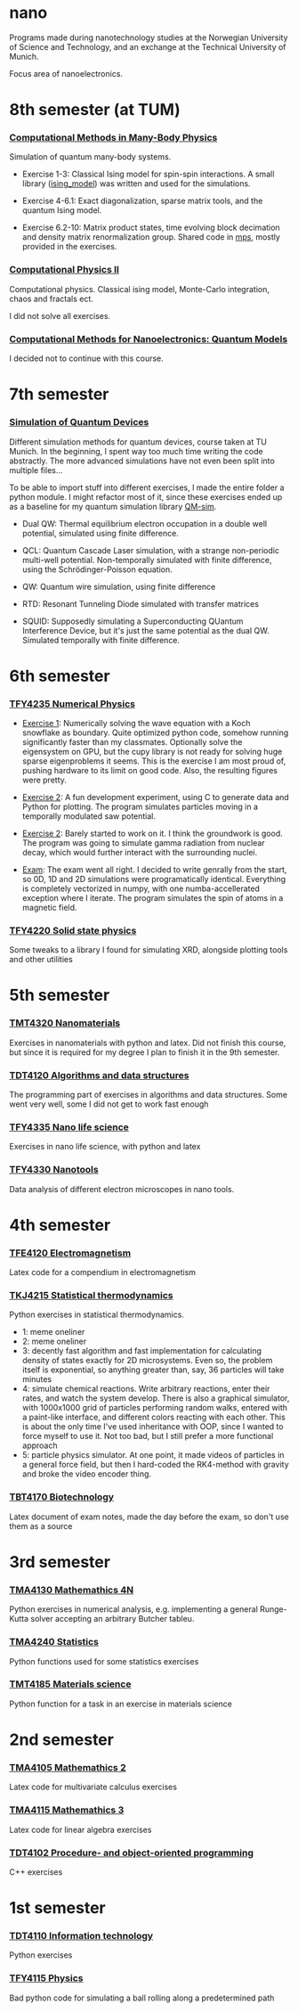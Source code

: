 # nano
Programs made during nanotechnology studies at the Norwegian University of Science and Technology, and an exchange at the Technical University of Munich.

Focus area of nanoelectronics.
# 8th semester (at TUM)

### [Computational Methods in Many-Body Physics](year_4/TUM_manybody_physics/)

Simulation of quantum many-body systems.

- Exercise 1-3: Classical Ising model for spin-spin interactions. A small library ([ising_model](year_4/TUM_manybody_physics/ising_model/)) was written and used for the simulations.

- Exercise 4-6.1: Exact diagonalization, sparse matrix tools, and the quantum Ising model.

- Exercise 6.2-10: Matrix product states, time evolving block decimation and density matrix renormalization group. Shared code in [mps](year_4/TUM_manybody_physics/mps/), mostly provided in the exercises.

### [Computational Physics II](year_4/TUM_computational_physics_2/)

Computational physics. Classical ising model, Monte-Carlo integration, chaos and fractals ect. 

I did not solve all exercises.

### [Computational Methods for Nanoelectronics: Quantum Models](year_4/TUM_quantum_nano_sim/)

I decided not to continue with this course.

# 7th semester

### [Simulation of Quantum Devices](year_4/TUM_quantum_sim/)

Different simulation methods for quantum devices, course taken at TU Munich.
In the beginning, I spent way too much time writing the code abstractly. The more advanced simulations have not even been split into multiple files...

To be able to import stuff into different exercises, I made the entire folder a python module. I might refactor most of it, since these exercises ended up as a baseline for my quantum simulation library [QM-sim](https://pypi.org/project/qm-sim/).

- Dual QW: Thermal equilibrium electron occupation in a double well potential, simulated using finite difference.

- QCL: Quantum Cascade Laser simulation, with a strange non-periodic multi-well potential. Non-temporally simulated with finite difference, using the Schrödinger-Poisson equation.

- QW: Quantum wire simulation, using finite difference

- RTD: Resonant Tunneling Diode simulated with transfer matrices

- SQUID: Supposedly simulating a Superconducting QUantum Interference Device, but it's just the same potential as the dual QW. Simulated temporally with finite difference.

# 6th semester

### [TFY4235 Numerical Physics](year_3/TFY4235_numfys/)

- [Exercise 1](year_3/TFY4235_numfys/1/): Numerically solving the wave equation with a Koch snowflake as boundary. Quite optimized python code, somehow running significantly faster than my classmates. Optionally solve the eigensystem on GPU, but the cupy library is not ready for solving huge sparse eigenproblems it seems. This is the exercise I am most proud of, pushing hardware to its limit on good code. Also, the resulting figures were pretty.

- [Exercise 2](year_3/TFY4235_numfys/2/): A fun development experiment, using C to generate data and Python for plotting. The program simulates particles moving in a temporally modulated saw potential.

- [Exercise 2](year_3/TFY4235_numfys/3/): Barely started to work on it. I think the groundwork is good. The program was going to simulate gamma radiation from nuclear decay, which would further interact with the surrounding nuclei.

- [Exam](year_3/TFY4235_numfys/exam): The exam went all right. I decided to write genrally from the start, so 0D, 1D and 2D simulations were programatically identical. Everything is completely vectorized in numpy, with one numba-accellerated exception where I iterate. The program simulates the spin of atoms in a magnetic field.

###  [TFY4220 Solid state physics](year_3/TFY4220_faststoff/)

Some tweaks to a library I found for simulating XRD, alongside plotting tools and other utilities

# 5th semester
### [TMT4320 Nanomaterials](year_3/TMT4320_nanomat/)

Exercises in nanomaterials with python and latex. Did not finish this course, but since it is required for my degree I plan to finish it in the 9th semester.

### [TDT4120 Algorithms and data structures](year_3/TDT4120_algdat/)

The programming part of exercises in algorithms and data structures. Some went very well, some I did not get to work fast enough

### [TFY4335 Nano life science](year_3/TFY4335_bionano/)

Exercises in nano life science, with python and latex

### [TFY4330 Nanotools](year_3/TFY43330_nanotools/)

Data analysis of different electron microscopes in nano tools.

# 4th semester

### [TFE4120 Electromagnetism](year_2/TFE4120_elmag/)

Latex code for a compendium in electromagnetism

### [TKJ4215 Statistical thermodynamics](year_2/TKJ4215_statterm/)

Python exercises in statistical thermodynamics. 

- 1: meme oneliner
- 2: meme oneliner
- 3: decently fast algorithm and fast implementation for calculating density of states exactly for 2D microsystems. Even so, the problem itself is exponential, so anything greater than, say, 36 particles will take minutes
- 4: simulate chemical reactions. Write arbitrary reactions, enter their rates, and watch the system develop. 
There is also a graphical simulator, with 1000x1000 grid of particles performing random walks, entered with a paint-like interface, and different colors reacting with each other.
This is about the only time I've used inheritance with OOP, since I wanted to force myself to use it. Not too bad, but I still prefer a more functional approach
- 5: particle physics simulator. At one point, it made videos of particles in a general force field, but then I hard-coded the RK4-method with gravity and broke the video encoder thing.

### [TBT4170 Biotechnology](year_2/TBT4170_biotek/)

Latex document of exam notes, made the day before the exam, so don't use them as a source

# 3rd semester

### [TMA4130 Mathemathics 4N](year_2/TMA4130_4N/)

Python exercises in numerical analysis, e.g. implementing a general Runge-Kutta solver accepting an arbitrary Butcher tableu.

### [TMA4240 Statistics](year_2/TMA4240_statistikk/)

Python functions used for some statistics exercises

### [TMT4185 Materials science](year_2/TMT4185_mattek/)

Python function for a task in an exercise in materials science

# 2nd semester

### [TMA4105 Mathemathics 2](year_1/TMA4105_2/)

Latex code for multivariate calculus exercises

### [TMA4115 Mathemathics 3](year_1/TMA4115_3/)

Latex code for linear algebra exercises

### [TDT4102 Procedure- and object-oriented programming](year_1/TDT4102_cpp/)

C++ exercises

# 1st semester

### [TDT4110 Information technology](year_1/TDT4110_itgk/)

Python exercises

### [TFY4115 Physics](year_1/TFY4115_fysikk/)

Bad python code for simulating a ball rolling along a predetermined path
